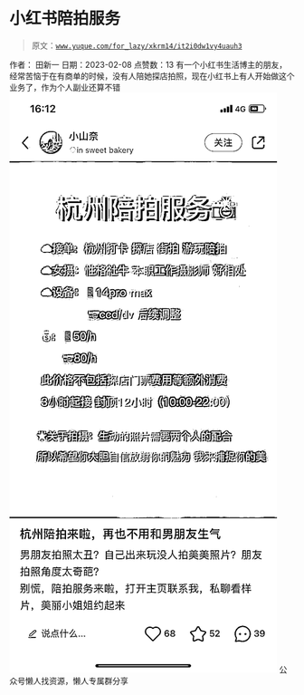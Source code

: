 # 小红书陪拍服务

> 原文：[`www.yuque.com/for_lazy/xkrm14/it2i0dw1vy4uauh3`](https://www.yuque.com/for_lazy/xkrm14/it2i0dw1vy4uauh3)

<ne-p id="ua23ac10f" data-lake-id="ua23ac10f"><ne-text id="u61c9fd83">作者： 田新一</ne-text></ne-p> <ne-p id="u73bf87a4" data-lake-id="u73bf87a4"><ne-text id="u0833250e">日期：2023-02-08</ne-text></ne-p> <ne-p id="u7e578995" data-lake-id="u7e578995"><ne-text id="u2329a9b1">点赞数：</ne-text><ne-text id="u567dd3a4" ne-bold="true">13</ne-text></ne-p> <ne-hole id="u6c4f6774" data-lake-id="u6c4f6774"><ne-card data-card-name="hr" data-card-type="block" id="zkf2j" data-event-boundary="card"><ne-p id="u9c757876" data-lake-id="u9c757876"><ne-text id="ud7a636d8">有一个小红书生活博主的朋友，经常苦恼于在有商单的时候，没有人陪她探店拍照，现在小红书上有人开始做这个业务了，作为个人副业还算不错</ne-text></ne-p> <ne-p id="ub9a9e186" data-lake-id="ub9a9e186"><ne-card data-card-name="image" data-card-type="inline" id="CE4fx" data-event-boundary="card">![](img/3e93d5e375d58cf80446414fd2ae46be.png)</ne-card></ne-p> <ne-hole id="u86a02896" data-lake-id="u86a02896"><ne-card data-card-name="hr" data-card-type="block" id="EmXA9" data-event-boundary="card"><ne-p id="u5c42ec81" data-lake-id="u5c42ec81"><ne-text id="uef2ad083">公众号懒人找资源，懒人专属群分享</ne-text></ne-p></ne-card></ne-hole></ne-card></ne-hole>